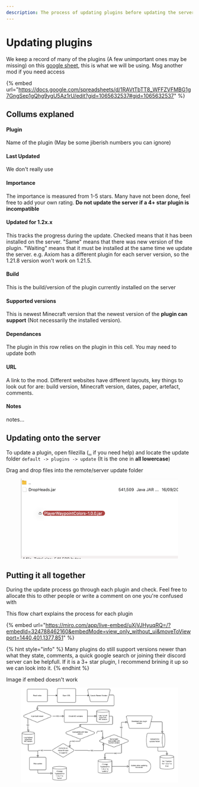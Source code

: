 ```yaml
---
description: The process of updating plugins before updating the server
---
```


# Updating plugins

We keep a record of many of the plugins (A few unimportant ones may be missing) on this [google sheet](https://docs.google.com/spreadsheets/d/1RAVtTbTT8_WFFZVFMBG1g7GngSep1gQhg9ygU5Az1rU/edit?gid=1065632537#gid=1065632537), this is what we will be using. Msg another mod if you need access

{% embed url="https://docs.google.com/spreadsheets/d/1RAVtTbTT8_WFFZVFMBG1g7GngSep1gQhg9ygU5Az1rU/edit?gid=1065632537#gid=1065632537" %}

## Collums explaned

#### Plugin

Name of the plugin (May be some jiberish numbers you can ignore)

#### Last Updated

We don't really use

#### Importance

The importance is measured from 1-5 stars. Many have not been done, feel free to add your own rating. **Do not update the server if a 4+ star plugin is incompatible**

#### Updated for 1.2x.x

This tracks the progress during the update. Checked means that it has been installed on the server. "Same" means that there was new version of the plugin. "Waiting" means that it must be installed at the same time we update the server. e.g. Axiom has a different plugin for each server version, so the 1.21.8 version won't work on 1.21.5.

#### Build

This is the build/version of the plugin currently installed on the server

#### Supported versions

This is newest Minecraft version that the newest version of the **plugin can support** (Not necessarily the installed version).

#### Dependances

The plugin in this row relies on the plugin in this cell. You may need to update both

#### URL

A link to the mod. Different websites have different layouts, key things to look out for are: build version, Minecraft version, dates, paper, artefact, comments.

#### Notes

notes...

## Updating onto the server

To update a plugin, open filezilla ([..](../ "mention") if you need help) and locate the update folder `default -> plugins -> update` (It is the one in **all lowercase**)

Drag and drop files into the remote/server update folder

<figure><img src="../.gitbook/assets/Screenshot_2025-09-17_at_10.11.30_AM.png" alt=""><figcaption></figcaption></figure>

## Putting it all together

During the update process go through each plugin and check. Feel free to allocate this to other people or write a comment on one you're confused with

This flow chart explains the process for each plugin

{% embed url="https://miro.com/app/live-embed/uXjVJHyuqRQ=/?embedId=324788462160&embedMode=view_only_without_ui&moveToViewport=1440,401,1377,851" %}

{% hint style="info" %}
Many plugins do still support versions newer than what they state, comments, a quick google search or joining their discord server can be helpfull. If it is a 3+ star plugin, I recommend brining it up so we can look into it.
{% endhint %}

Image if embed doesn't work

<figure><img src="../.gitbook/assets/Untitled-3.jpg" alt=""><figcaption></figcaption></figure>
